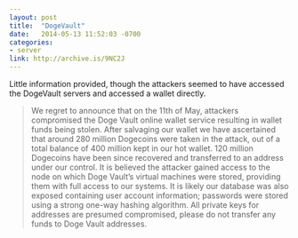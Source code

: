 ```yaml
---
layout: post
title:  "DogeVault"
date:   2014-05-13 11:52:03 -0700
categories:
- server
link: http://archive.is/9NC2J
---
```

Little information provided, though the attackers seemed to have accessed the DogeVault servers and accessed a wallet directly.

> We regret to announce that on the 11th of May, attackers compromised the Doge Vault online wallet service resulting in wallet funds being stolen. After salvaging our wallet we have ascertained that around 280 million Dogecoins were taken in the attack, out of a total balance of 400 million kept in our hot wallet. 120 million Dogecoins have been since recovered and transferred to an address under our control. It is believed the attacker gained access to the node on which Doge Vault’s virtual machines were stored, providing them with full access to our systems. It is likely our database was also exposed containing user account information; passwords were stored using a strong one-way hashing algorithm. All private keys for addresses are presumed compromised, please do not transfer any funds to Doge Vault addresses.
